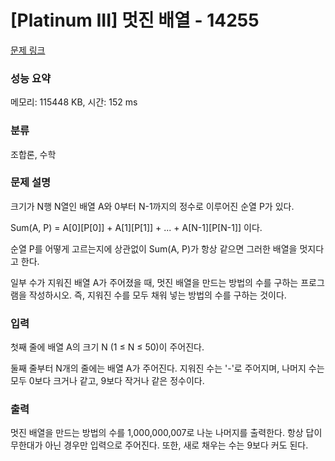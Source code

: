 # [Platinum III] 멋진 배열 - 14255 

[문제 링크](https://www.acmicpc.net/problem/14255) 

### 성능 요약

메모리: 115448 KB, 시간: 152 ms

### 분류

조합론, 수학

### 문제 설명

<p>크기가 N행 N열인 배열 A와 0부터 N-1까지의 정수로 이루어진 순열 P가 있다.</p>

<p>Sum(A, P) = A[0][P[0]] + A[1][P[1]] + ... + A[N-1][P[N-1]] 이다.</p>

<p>순열 P를 어떻게 고르는지에 상관없이 Sum(A, P)가 항상 같으면 그러한 배열을 멋지다고 한다.</p>

<p>일부 수가 지워진 배열 A가 주어졌을 때, 멋진 배열을 만드는 방법의 수를 구하는 프로그램을 작성하시오. 즉, 지워진 수를 모두 채워 넣는 방법의 수를 구하는 것이다.</p>

### 입력 

 <p>첫째 줄에 배열 A의 크기 N (1 ≤ N ≤ 50)이 주어진다.</p>

<p>둘째 줄부터 N개의 줄에는 배열 A가 주어진다. 지워진 수는 '-'로 주어지며, 나머지 수는 모두 0보다 크거나 같고, 9보다 작거나 같은 정수이다.</p>

### 출력 

 <p>멋진 배열을 만드는 방법의 수를 1,000,000,007로 나눈 나머지를 출력한다. 항상 답이 무한대가 아닌 경우만 입력으로 주어진다. 또한, 새로 채우는 수는 9보다 커도 된다.</p>

